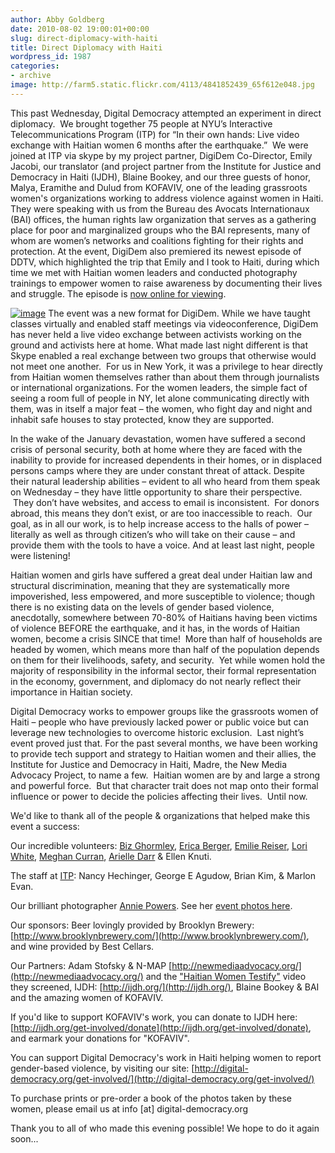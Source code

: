 ```yaml
---
author: Abby Goldberg
date: 2010-08-02 19:00:01+00:00
slug: direct-diplomacy-with-haiti
title: Direct Diplomacy with Haiti
wordpress_id: 1987
categories:
- archive
image: http://farm5.static.flickr.com/4113/4841852439_65f612e048.jpg
---
```


This past Wednesday, Digital Democracy attempted an experiment in direct diplomacy.  We brought together 75 people at NYU’s Interactive Telecommunications Program (ITP) for “In their own hands: Live video exchange with Haitian women 6 months after the earthquake.”  We were joined at ITP via skype by my project partner, DigiDem Co-Director, Emily Jacobi, our translator (and project partner from the Institute for Justice and Democracy in Haiti (IJDH), Blaine Bookey, and our three guests of honor, Malya, Eramithe and Dulud from KOFAVIV, one of the leading grassroots women's organizations working to address violence against women in Haiti. They were speaking with us from the Bureau des Avocats Internationaux (BAI) offices, the human rights law organization that serves as a gathering place for poor and marginalized groups who the BAI represents, many of whom are women’s networks and coalitions fighting for their rights and protection. At the event, DigiDem also premiered its newest episode of DDTV, which highlighted the trip that Emily and I took to Haiti, during which time we met with Haitian women leaders and conducted photography trainings to empower women to raise awareness by documenting their lives and struggle. The episode is [now online for viewing](http://vimeo.com/13843931).


[![image](http://farm5.static.flickr.com/4113/4841852439_65f612e048.jpg)](http://www.flickr.com/photos/digitaldemocracy/sets/72157624487793077/)
The event was a new format for DigiDem. While we have taught classes virtually and enabled staff meetings via videoconference, DigiDem has never held a live video exchange between activists working on the ground and activists here at home. What made last night different is that Skype enabled a real exchange between two groups that otherwise would not meet one another.  For us in New York, it was a privilege to hear directly from Haitian women themselves rather than about them through journalists or international organizations. For the women leaders, the simple fact of seeing a room full of people in NY, let alone communicating directly with them, was in itself a major feat – the women, who fight day and night and inhabit safe houses to stay protected, know they are supported.

In the wake of the January devastation, women have suffered a second crisis of personal security, both at home where they are faced with the inability to provide for increased dependents in their homes, or in displaced persons camps where they are under constant threat of attack. Despite their natural leadership abilities – evident to all who heard from them speak on Wednesday – they have little opportunity to share their perspective.  They don’t have websites, and access to email is inconsistent.  For donors abroad, this means they don’t exist, or are too inaccessible to reach.  Our goal, as in all our work, is to help increase access to the halls of power – literally as well as through citizen’s who will take on their cause – and provide them with the tools to have a voice. And at least last night, people were listening!

Haitian women and girls have suffered a great deal under Haitian law and structural discrimination, meaning that they are systematically more impoverished, less empowered, and more susceptible to violence; though there is no existing data on the levels of gender based violence, anecdotally, somewhere between 70-80% of Haitians having been victims of violence BEFORE the earthquake, and it has, in the words of Haitian women, become a crisis SINCE that time!  More than half of households are headed by women, which means more than half of the population depends on them for their livelihoods, safety, and security.  Yet while women hold the majority of responsibility in the informal sector, their formal representation in the economy, government, and diplomacy do not nearly reflect their importance in Haitian society.

Digital Democracy works to empower groups like the grassroots women of Haiti – people who have previously lacked power or public voice but can leverage new technologies to overcome historic exclusion.  Last night’s event proved just that. For the past several months, we have been working to provide tech support and strategy to Haitian women and their allies, the Institute for Justice and Democracy in Haiti, Madre, the New Media Advocacy Project, to name a few.  Haitian women are by and large a strong and powerful force.  But that character trait does not map onto their formal influence or power to decide the policies affecting their lives.  Until now.


We'd like to thank all of the people & organizations that helped make this event a success:




Our incredible volunteers: [Biz Ghormley](http://twitter.com/onewitness), [Erica Berger](http://twitter.com/goodberger), [Emilie Reiser](http://twitter.com/emreiser), [Lori White](http://twitter.com/lolololori), [Meghan Curran](http://twitter.com/meghcurran), [Arielle Darr](http://twitter.com/digidarr) & Ellen Knuti.




The staff at [ITP](http://itp.nyu.edu/itp/): Nancy Hechinger, George E Agudow, Brian Kim, & Marlon Evan.




Our brilliant photographer [Annie Powers](http://www.anniepowers.com/). See her [event photos here](http://www.flickr.com/photos/digitaldemocracy/sets/72157624487793077/).




Our sponsors: Beer lovingly provided by Brooklyn Brewery:[http://www.brooklynbrewery.com/](http://www.brooklynbrewery.com/), and wine provided by Best Cellars.




Our Partners: Adam Stofsky & N-MAP [http://newmediaadvocacy.org/](http://newmediaadvocacy.org/) and the ["Haitian Women Testify"](http://vimeo.com/11091051) video they screened, IJDH: [http://ijdh.org/](http://ijdh.org/), Blaine Bookey & BAI and the amazing women of KOFAVIV.




If you'd like to support KOFAVIV's work, you can donate to IJDH here:[http://ijdh.org/get-involved/donate](http://ijdh.org/get-involved/donate), and earmark your donations for "KOFAVIV".




You can support Digital Democracy's work in Haiti helping women to report gender-based violence, by visiting our site: [http://digital-democracy.org/get-involved/](http://digital-democracy.org/get-involved/)




To purchase prints or pre-order a book of the photos taken by these women, please email us at info [at] digital-democracy.org




Thank you to all of who made this evening possible! We hope to do it again soon...
